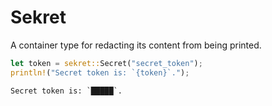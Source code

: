 # Sekret

A container type for redacting its content from being printed.

```rust
let token = sekret::Secret("secret_token");
println!("Secret token is: `{token}`.");
```

```
Secret token is: `█████`.
```

